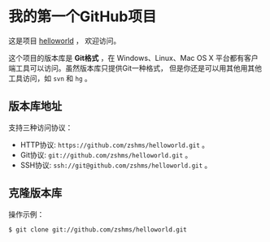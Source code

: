# 我的第一个GitHub项目

这是项目 [helloworld](https://github.com/zshms/helloworld) ，
欢迎访问。

这个项目的版本库是 **Git格式** ，在 Windows、Linux、Mac OS X
平台都有客户端工具可以访问。虽然版本库只提供Git一种格式，
但是你还是可以用其他用其他工具访问，如 ``svn`` 和 ``hg`` 。

## 版本库地址

支持三种访问协议：

* HTTP协议: `https://github.com/zshms/helloworld.git` 。
* Git协议: `git://github.com/zshms/helloworld.git` 。
* SSH协议: `ssh://git@github.com/zshms/helloworld.git` 。

## 克隆版本库

操作示例：

    $ git clone git://github.com/zshms/helloworld.git
